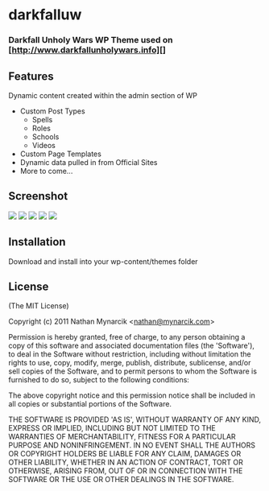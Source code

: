 # darkfalluw

### Darkfall Unholy Wars WP Theme used on [http://www.darkfallunholywars.info][]
  [http://www.darkfallunholywars.info]: http://www.darkfallunholywars.info

## Features

Dynamic content created within the admin section of WP

* Custom Post Types
  * Spells
  * Roles
  * Schools
  * Videos
* Custom Page Templates
* Dynamic data pulled in from Official Sites
* More to come...

## Screenshot

![][1]
![][2]
![][3]
![][4]
![][5]

  [1]: https://raw.github.com/nmynarcik/darkfalluw/master/screenshot.png
  [2]: https://raw.github.com/nmynarcik/darkfalluw/master/screenshot2.png
  [3]: https://raw.github.com/nmynarcik/darkfalluw/master/screenshot3.png
  [4]: https://raw.github.com/nmynarcik/darkfalluw/master/screenshot4.png
  [5]: https://raw.github.com/nmynarcik/darkfalluw/master/screenshot5.png

## Installation

Download and install into your wp-content/themes folder

## License

(The MIT License)

Copyright (c) 2011 Nathan Mynarcik &lt;nathan@mynarcik.com&gt;

Permission is hereby granted, free of charge, to any person obtaining
a copy of this software and associated documentation files (the
'Software'), to deal in the Software without restriction, including
without limitation the rights to use, copy, modify, merge, publish,
distribute, sublicense, and/or sell copies of the Software, and to
permit persons to whom the Software is furnished to do so, subject to
the following conditions:

The above copyright notice and this permission notice shall be
included in all copies or substantial portions of the Software.

THE SOFTWARE IS PROVIDED 'AS IS', WITHOUT WARRANTY OF ANY KIND,
EXPRESS OR IMPLIED, INCLUDING BUT NOT LIMITED TO THE WARRANTIES OF
MERCHANTABILITY, FITNESS FOR A PARTICULAR PURPOSE AND NONINFRINGEMENT.
IN NO EVENT SHALL THE AUTHORS OR COPYRIGHT HOLDERS BE LIABLE FOR ANY
CLAIM, DAMAGES OR OTHER LIABILITY, WHETHER IN AN ACTION OF CONTRACT,
TORT OR OTHERWISE, ARISING FROM, OUT OF OR IN CONNECTION WITH THE
SOFTWARE OR THE USE OR OTHER DEALINGS IN THE SOFTWARE.
